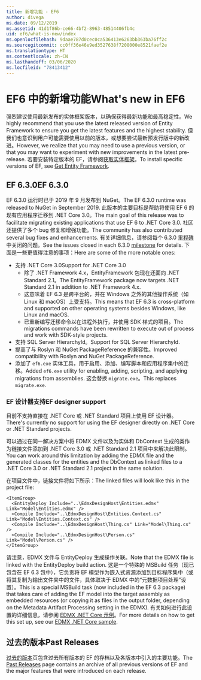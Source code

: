 ```yaml
---
title: 新增功能 - EF6
author: divega
ms.date: 09/12/2019
ms.assetid: 41d1f86b-ce66-4bf2-8963-48514406fb4c
uid: ef6/what-is-new/index
ms.openlocfilehash: 9daae787d0cec0ca536413e6263bb363ba76ff2c
ms.sourcegitcommit: cc0ff36e46e9ed3527638f7208000e8521faef2e
ms.translationtype: HT
ms.contentlocale: zh-CN
ms.lasthandoff: 03/06/2020
ms.locfileid: "78413412"
---
```

# <a name="whats-new-in-ef6"></a><span data-ttu-id="4f717-102">EF6 中的新增功能</span><span class="sxs-lookup"><span data-stu-id="4f717-102">What's new in EF6</span></span>

<span data-ttu-id="4f717-103">强烈建议使用最新发布的实体框架版本，以确保获得最新功能和最高稳定性。</span><span class="sxs-lookup"><span data-stu-id="4f717-103">We highly recommend that you use the latest released version of Entity Framework to ensure you get the latest features and the highest stability.</span></span>
<span data-ttu-id="4f717-104">但我们也意识到用户可能需要使用以前的版本，或想要尝试最新预发行版中的新改进。</span><span class="sxs-lookup"><span data-stu-id="4f717-104">However, we realize that you may need to use a previous version, or that you may want to experiment with new improvements in the latest pre-release.</span></span>
<span data-ttu-id="4f717-105">若要安装特定版本的 EF，请参阅[获取实体框架](~/ef6/fundamentals/install.md)。</span><span class="sxs-lookup"><span data-stu-id="4f717-105">To install specific versions of EF, see [Get Entity Framework](~/ef6/fundamentals/install.md).</span></span>

## <a name="ef-630"></a><span data-ttu-id="4f717-106">EF 6.3.0</span><span class="sxs-lookup"><span data-stu-id="4f717-106">EF 6.3.0</span></span>

<span data-ttu-id="4f717-107">EF 6.3.0 运行时已于 2019 年 9 月发布到 NuGet。</span><span class="sxs-lookup"><span data-stu-id="4f717-107">The EF 6.3.0 runtime was released to NuGet in September 2019.</span></span> <span data-ttu-id="4f717-108">此版本的主要目标是帮助将使用 EF 6 的现有应用程序迁移到 .NET Core 3.0。</span><span class="sxs-lookup"><span data-stu-id="4f717-108">The main goal of this release was to facilitate migrating existing applications that use EF 6 to .NET Core 3.0.</span></span> <span data-ttu-id="4f717-109">社区还提供了多个 bug 修复和增强功能。</span><span class="sxs-lookup"><span data-stu-id="4f717-109">The community has also contributed several bug fixes and enhancements.</span></span> <span data-ttu-id="4f717-110">有关详细信息，请参阅每个 6.3.0 [里程碑](https://github.com/aspnet/EntityFramework6/milestones?state=closed)中关闭的问题。</span><span class="sxs-lookup"><span data-stu-id="4f717-110">See the issues closed in each 6.3.0 [milestone](https://github.com/aspnet/EntityFramework6/milestones?state=closed) for details.</span></span> <span data-ttu-id="4f717-111">下面是一些更值得注意的事项：</span><span class="sxs-lookup"><span data-stu-id="4f717-111">Here are some of the more notable ones:</span></span>

- <span data-ttu-id="4f717-112">支持 .NET Core 3.0</span><span class="sxs-lookup"><span data-stu-id="4f717-112">Support for .NET Core 3.0</span></span>
  - <span data-ttu-id="4f717-113">除了 .NET Framework 4.x，EntityFramework 包现在还面向 .NET Standard 2.1。</span><span class="sxs-lookup"><span data-stu-id="4f717-113">The EntityFramework package now targets .NET Standard 2.1 in addition to .NET Framework 4.x.</span></span>
  - <span data-ttu-id="4f717-114">这意味着 EF 6.3 是跨平台的，并在 Windows 之外的其他操作系统（如 Linux 和 macOS）上受支持。</span><span class="sxs-lookup"><span data-stu-id="4f717-114">This means that EF 6.3 is cross-platform and supported on other operating systems besides Windows, like Linux and macOS.</span></span>
  - <span data-ttu-id="4f717-115">已重新编写迁移命令以在进程外执行，并使用 SDK 样式的项目。</span><span class="sxs-lookup"><span data-stu-id="4f717-115">The migrations commands have been rewritten to execute out of process and work with SDK-style projects.</span></span>
- <span data-ttu-id="4f717-116">支持 SQL Server HierarchyId。</span><span class="sxs-lookup"><span data-stu-id="4f717-116">Support for SQL Server HierarchyId.</span></span>
- <span data-ttu-id="4f717-117">提高了与 Roslyn 和 NuGet PackageReference 的兼容性。</span><span class="sxs-lookup"><span data-stu-id="4f717-117">Improved compatibility with Roslyn and NuGet PackageReference.</span></span>
- <span data-ttu-id="4f717-118">添加了 `ef6.exe` 实体工具，用于启用、添加、编写脚本和应用程序集中的迁移。</span><span class="sxs-lookup"><span data-stu-id="4f717-118">Added `ef6.exe` utility for enabling, adding, scripting, and applying migrations from assemblies.</span></span> <span data-ttu-id="4f717-119">这会替换 `migrate.exe`。</span><span class="sxs-lookup"><span data-stu-id="4f717-119">This replaces `migrate.exe`.</span></span>

### <a name="ef-designer-support"></a><span data-ttu-id="4f717-120">EF 设计器支持</span><span class="sxs-lookup"><span data-stu-id="4f717-120">EF designer support</span></span>

<span data-ttu-id="4f717-121">目前不支持直接在 .NET Core 或 .NET Standard 项目上使用 EF 设计器。</span><span class="sxs-lookup"><span data-stu-id="4f717-121">There's currently no support for using the EF designer directly on .NET Core or .NET Standard projects.</span></span> 

<span data-ttu-id="4f717-122">可以通过在同一解决方案中将 EDMX 文件以及为实体和 DbContext 生成的类作为链接文件添加到 .NET Core 3.0 或 .NET Standard 2.1 项目中来解决此限制。</span><span class="sxs-lookup"><span data-stu-id="4f717-122">You can work around this limitation by adding the EDMX file and the generated classes for the entities and the DbContext as linked files to a .NET Core 3.0 or .NET Standard 2.1 project in the same solution.</span></span>

<span data-ttu-id="4f717-123">在项目文件中，链接文件将如下所示：</span><span class="sxs-lookup"><span data-stu-id="4f717-123">The linked files will look like this in the project file:</span></span>

``` csproj 
<ItemGroup>
  <EntityDeploy Include="..\EdmxDesignHost\Entities.edmx" Link="Model\Entities.edmx" />
  <Compile Include="..\EdmxDesignHost\Entities.Context.cs" Link="Model\Entities.Context.cs" />
  <Compile Include="..\EdmxDesignHost\Thing.cs" Link="Model\Thing.cs" />
  <Compile Include="..\EdmxDesignHost\Person.cs" Link="Model\Person.cs" />
</ItemGroup>
```

<span data-ttu-id="4f717-124">请注意，EDMX 文件与 EntityDeploy 生成操作关联。</span><span class="sxs-lookup"><span data-stu-id="4f717-124">Note that the EDMX file is linked with the EntityDeploy build action.</span></span> <span data-ttu-id="4f717-125">这是一个特殊的 MSBuild 任务（现已包含在 EF 6.3 包中），它负责将 EF 模型作为嵌入式资源添加到目标程序集中（或将其复制为输出文件夹中的文件，具体取决于 EDMX 中的“元数据项目处理”设置）。</span><span class="sxs-lookup"><span data-stu-id="4f717-125">This is a special MSBuild task (now included in the EF 6.3 package) that takes care of adding the EF model into the target assembly as embedded resources (or copying it as files in the output folder, depending on the Metadata Artifact Processing setting in the EDMX).</span></span> <span data-ttu-id="4f717-126">有关如何进行此设置的详细信息，请参阅 [EDMX .NET Core 示例](https://aka.ms/EdmxDotNetCoreSample)。</span><span class="sxs-lookup"><span data-stu-id="4f717-126">For more details on how to get this set up, see our [EDMX .NET Core sample](https://aka.ms/EdmxDotNetCoreSample).</span></span>

## <a name="past-releases"></a><span data-ttu-id="4f717-127">过去的版本</span><span class="sxs-lookup"><span data-stu-id="4f717-127">Past Releases</span></span>

<span data-ttu-id="4f717-128">[过去的版本](past-releases.md)页包含过去所有版本的 EF 的存档以及各版本中引入的主要功能。</span><span class="sxs-lookup"><span data-stu-id="4f717-128">The [Past Releases](past-releases.md) page contains an archive of all previous versions of EF and the major features that were introduced on each release.</span></span>
